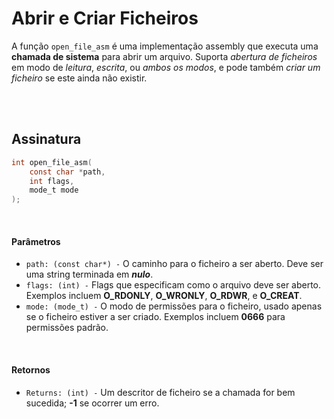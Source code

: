 # Abrir e Criar Ficheiros
A função `open_file_asm` é uma implementação assembly que executa uma **chamada de sistema** para abrir um arquivo. Suporta *abertura de ficheiros* em modo de *leitura*, *escrita*, ou *ambos os modos*, e pode também *criar um ficheiro* se este ainda não existir.

<br><br>

## Assinatura
```C
int open_file_asm(
    const char *path, 
    int flags, 
    mode_t mode
);
```

<br>

#### Parâmetros
- `path: (const char*) -` O caminho para o ficheiro a ser aberto. Deve ser uma string terminada em ***nulo***.
- `flags: (int) -` Flags que especificam como o arquivo deve ser aberto. Exemplos incluem **O_RDONLY**, **O_WRONLY**, **O_RDWR**, e **O_CREAT**.
- `mode: (mode_t) -` O modo de permissões para o ficheiro, usado apenas se o ficheiro estiver a ser criado. Exemplos incluem **0666** para permissões padrão.

<br>

#### Retornos
- `Returns: (int) -` Um descritor de ficheiro se a chamada for bem sucedida; **-1** se ocorrer um erro.